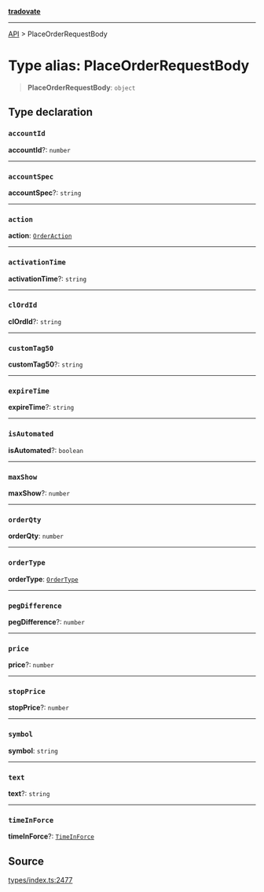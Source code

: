 [**tradovate**](../README.md)

***

[API](../API.md) > PlaceOrderRequestBody

# Type alias: PlaceOrderRequestBody

> **PlaceOrderRequestBody**: `object`

## Type declaration

### `accountId`

**accountId**?: `number`

***

### `accountSpec`

**accountSpec**?: `string`

***

### `action`

**action**: [`OrderAction`](../enumerations/enumeration.OrderAction.md)

***

### `activationTime`

**activationTime**?: `string`

***

### `clOrdId`

**clOrdId**?: `string`

***

### `customTag50`

**customTag50**?: `string`

***

### `expireTime`

**expireTime**?: `string`

***

### `isAutomated`

**isAutomated**?: `boolean`

***

### `maxShow`

**maxShow**?: `number`

***

### `orderQty`

**orderQty**: `number`

***

### `orderType`

**orderType**: [`OrderType`](../enumerations/enumeration.OrderType.md)

***

### `pegDifference`

**pegDifference**?: `number`

***

### `price`

**price**?: `number`

***

### `stopPrice`

**stopPrice**?: `number`

***

### `symbol`

**symbol**: `string`

***

### `text`

**text**?: `string`

***

### `timeInForce`

**timeInForce**?: [`TimeInForce`](../enumerations/enumeration.TimeInForce.md)

## Source

[types/index.ts:2477](https://github.com/cgilly2fast/tradovate-typescript/blob/b1caea5/src/types/index.ts#L2477)
